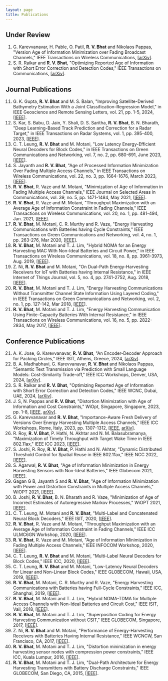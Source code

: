 ```yaml
---
layout: page
title: Publications
---
```


## Under Review
1. G. Karevvanavar, H. Pable, O. Patil, **R. V. Bhat** and Nikolaos Pappas, "Version Age of Information Minimization over Fading Broadcast Channels," IEEE Transactions on Wireless Communications, [[arXiv](https://arxiv.org/abs/2311.09975)].
2. S. R. Raikar and **R. V. Bhat**, "Optimizing Reported Age of Information with Short Error Correction and Detection Codes," IEEE Transactions on Communications, [[arXiv](https://arxiv.org/pdf/2309.05974)].


## Journal Publications

11. G. K. Gupta, **R. V. Bhat** and M. S. Balan, "Improving Satellite-Derived Bathymetry Estimation With a Joint Classification–Regression Model," in IEEE Geoscience and Remote Sensing Letters, vol. 21, pp. 1-5, 2024, [[IEEE](https://ieeexplore.ieee.org/document/10445293)].
10. S. Kar, S. Babu, D. Jain, Y. Shali, D. S. Saritha, **R. V. Bhat**, B. N. Bharath, "Deep Learning-Based Track Prediction and Correction for a Radar Target," in IEEE Transactions on Radar Systems, vol. 1, pp. 395-400, 2023, [[IEEE](https://ieeexplore.ieee.org/document/10187210)].
9. C. T. Leung, **R. V. Bhat** and M. Motani, "Low Latency Energy-Efficient Neural Decoders for Block Codes," in IEEE Transactions on Green Communications and Networking, vol. 7, no. 2, pp. 680-691, June 2023, [[IEEE](https://ieeexplore.ieee.org/document/9953990)].
8. S. Jayanth and **R. V. Bhat**, "Age of Processed Information Minimization Over Fading Multiple Access Channels," in IEEE Transactions on Wireless Communications, vol. 22, no. 3, pp. 1664-1676, March 2023, [[IEEE](https://ieeexplore.ieee.org/document/9896777)]. 
7. **R. V. Bhat**, R. Vaze and M. Motani, "Minimization of Age of Information in Fading Multiple Access Channels," IEEE Journal on Selected Areas in Communications, vol. 39, no. 5, pp. 1471-1484, May 2021, [[IEEE](https://ieeexplore.ieee.org/document/9374481)].
6. **R. V. Bhat**, R. Vaze and M. Motani, "Throughput Maximization with an Average Age of Information Constraint in Fading Channels," IEEE Transactions on Wireless Communications, vol. 20, no. 1, pp. 481-494, Jan. 2021, [[IEEE](https://ieeexplore.ieee.org/document/9209130)].
5. **R. V. Bhat**, M. Motani, C. R. Murthy and R. Vaze, "Energy Harvesting Communications with Batteries having Cycle Constraints," IEEE Transactions on Green Communications and Networking, vol. 4, no. 1, pp. 263-276, Mar 2020, [[IEEE](https://ieeexplore.ieee.org/document/8823972)]. 
4. **R. V. Bhat**, M. Motani and T. J. Lim, "Hybrid NOMA for an Energy Harvesting MAC With Non-Ideal Batteries and Circuit Power," in IEEE Transactions on Wireless Communications, vol. 18, no. 8, pp. 3961-3973, Aug. 2019, [[IEEE](https://ieeexplore.ieee.org/document/8731995)]. 
3. Z. Ni, **R. V. Bhat** and M. Motani, "On Dual-Path Energy-Harvesting Receivers for IoT with Batteries having Internal Resistance," in IEEE Internet of Things Journal, vol. 5, no. 4, pp. 2741-2752, Aug. 2018, [[IEEE](https://ieeexplore.ieee.org/document/8310576)]. 
2. **R. V. Bhat**, M. Motani and T. J. Lim, "Energy Harvesting Communications Without Transmitter Channel State Information Using Layered Coding," in IEEE Transactions on Green Communications and Networking, vol. 2, no. 1, pp. 127-142, Mar 2018, [[IEEE](https://ieeexplore.ieee.org/document/8086176)]. 
1. **R. V. Bhat**, M. Motani and T. J. Lim, "Energy Harvesting Communication Using Finite-Capacity Batteries With Internal Resistance," in IEEE Transactions on Wireless Communications, vol. 16, no. 5, pp. 2822-2834, May 2017, [[IEEE](https://ieeexplore.ieee.org/document/7880640)]. 


## Conference Publications

21. A. K. Jose, G. Karevvanavar, **R. V. Bhat**, "An Encoder-Decoder Approach for Packing Circles," IEEE ISIT, Athens, Greece, 2024,  [[arXiv](https://arxiv.org/pdf/2308.07335)].
20. B. A. Madhabhavi, G. Karevvanavar, **R. V. Bhat** and Nikolaos Pappas, "Semantic Text Transmission via Prediction with Small Language Models: Cost-Similarity Trade-off," IEEE ICC Workshops, Denver, USA, 2024, [[arXiv](https://arxiv.org/pdf/2403.00290)].
19. S. R. Raikar and **R. V. Bhat**, "Optimizing Reported Age of Information with Short Error Correction and Detection Codes," IEEE WCNC, Dubai, UAE, 2024, [[arXiv](https://arxiv.org/pdf/2309.05974)]. 
18. J. S, N. Pappas and **R. V. Bhat**, "Distortion Minimization with Age of Information and Cost Constraints," WiOpt, Singapore, Singapore, 2023, pp. 1-8, [[IEEE](https://ieeexplore.ieee.org/document/10349861), [arXiv](https://arxiv.org/abs/2303.00850)].
17. G. Karevvanavar and **R. V. Bhat**, "Importance-Aware Fresh Delivery of Versions Over Energy Harvesting Multiple Access Channels," IEEE ICC Workshops, Rome, Italy, 2023, pp. 1307-1312, [[IEEE](https://ieeexplore.ieee.org/document/10283619), [arXiv](https://arxiv.org/abs/2303.16143)].
16. R. Roy, **R. V. Bhat**, P. Hathi, N. Akhtar and N. M. Balasubramanya, "Maximization of Timely Throughput with Target Wake Time in IEEE 802.11ax," IEEE ICC 2023, [[IEEE](https://ieeexplore.ieee.org/document/10279791)].
15. S. Joshi, R. Roy, **R. V. Bhat**, P. Hathi and N. Akhtar, "Dynamic Distributed Threshold Control for Spatial Reuse in IEEE 802.11ax," IEEE NCC 2022, [[IEEE](https://ieeexplore.ieee.org/document/9806744)]. 
14. S. Agarwal, **R. V. Bhat**, "Age of Information Minimization in Energy Harvesting Sensors with Non-Ideal Batteries," IEEE Globecom 2021, [[IEEE](https://ieeexplore.ieee.org/document/9685594)].
13. Gagan G B, Jayanth S and **R. V. Bhat**, "Age of Information Minimization with Power and Distortion Constraints in Multiple Access Channels," WiOPT 2021, [[IEEE](https://ieeexplore.ieee.org/document/9589875)].
12. B. Joshi, **R. V. Bhat**, B. N. Bharath and R. Vaze, "Minimization of Age of Incorrect Estimates of Autoregressive Markov Processes," WiOPT 2021, [[IEEE](https://ieeexplore.ieee.org/document/9589182)].
11. C. T. Leung, M. Motani and **R. V. Bhat**, "Multi-Label and Concatenated Neural Block Decoders," IEEE ISIT, 2020, [[IEEE](https://ieeexplore.ieee.org/document/9174106)].
10. **R. V. Bhat**, R. Vaze and M. Motani, "Throughput Maximization with an Average Age of Information Constraint in Fading Channels," IEEE ICC ULMC6GN Workshop, 2020, [[IEEE](https://ieeexplore.ieee.org/document/9145072)].
9. **R. V. Bhat**, R. Vaze and M. Motani, "Age of Information Minimization in Fading Multiple Access Channels," IEEE INFOCOM Workshop, 2020, [[IEEE](https://ieeexplore.ieee.org/document/9163017)]. 
8. C. T. Leung, **R. V. Bhat** and M. Motani, "Multi-Label Neural Decoders for Block Codes," IEEE ICC, 2020, [[IEEE](https://ieeexplore.ieee.org/document/9148786)].
7. C. T. Leung, **R. V. Bhat** and M. Motani, "Low-Latency Neural Decoders for Linear and Non-Linear Block Codes," IEEE GLOBECOM, Hawaii, USA, 2019, [[IEEE](https://ieeexplore.ieee.org/document/9014156)].
6. **R. V. Bhat**, M. Motani, C. R. Murthy and R. Vaze, "Energy Harvesting Communications with Batteries having Full-Cycle Constraints," IEEE ICC, Shanghai, 2019, [[IEEE](https://ieeexplore.ieee.org/document/8761228)].
5. **R. V. Bhat**, M. Motani and T. J. Lim, "Hybrid NOMA-TDMA for Multiple Access Channels with Non-Ideal Batteries and Circuit Cost," IEEE ISIT, Vail, 2018, [[IEEE](https://ieeexplore.ieee.org/document/8437717)].
4. **R. V. Bhat**, M. Motani and T. J. Lim, "Superposition Coding for Energy Harvesting Communication without CSIT," IEEE GLOBECOM, Singapore, 2017, [[IEEE](https://ieeexplore.ieee.org/document/8254195)].
3. Z. Ni, **R. V. Bhat** and M. Motani, "Performance of Energy-Harvesting Receivers with Batteries Having Internal Resistance," IEEE WCNCW, San Francisco, CA, 2017, [[IEEE](https://ieeexplore.ieee.org/document/7919064)].
2. **R. V. Bhat**, M. Motani and T. J. Lim, "Distortion minimization in energy harvesting sensor nodes with compression power constraints," IEEE ICC, Kuala Lumpur, 2016, [[IEEE](https://ieeexplore.ieee.org/document/7511352)].
1. **R. V. Bhat**, M. Motani and T. J. Lim, "Dual-Path Architecture for Energy Harvesting Transmitters with Battery Discharge Constraints," IEEE GLOBECOM, San Diego, CA, 2015, [[IEEE](https://ieeexplore.ieee.org/document/7417582)]. 

